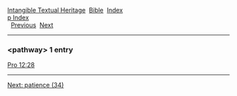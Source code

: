 [Intangible Textual Heritage](../../index)  [Bible](../index) 
[Index](index)   
[p Index](_p_)  
  [Previous](c08309)  [Next](c08311) 

------------------------------------------------------------------------

### &lt;pathway&gt; 1 entry

[Pro 12:28](../kjv/pro012.htm#028)  

------------------------------------------------------------------------

[Next: patience (34)](c08311)
